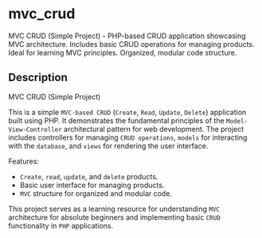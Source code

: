 # mvc_crud
MVC CRUD (Simple Project) - PHP-based CRUD application showcasing MVC architecture. Includes basic CRUD operations for managing products. Ideal for learning MVC principles. Organized, modular code structure.

## Description
MVC CRUD (Simple Project)

This is a simple ```MVC-based CRUD``` (```Create```, ```Read```, ```Update```, ```Delete```) application built using PHP. It demonstrates the fundamental principles of the ```Model-View-Controller``` architectural pattern for web development. The project includes controllers for managing ```CRUD operations```, ```models``` for interacting with the ```database```, and ```views``` for rendering the user interface.

Features:
- ```Create```, ```read```, ```update```, and ```delete``` products.
- Basic user interface for managing products.
- ```MVC``` structure for organized and modular code.

This project serves as a learning resource for understanding ```MVC``` architecture for absolute beginners and implementing basic ```CRUD``` functionality in ```PHP``` applications.



